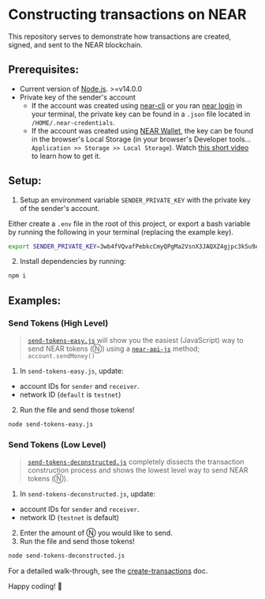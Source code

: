 Constructing transactions on NEAR
===

This repository serves to demonstrate how transactions are created, signed, and sent to the NEAR blockchain. 

## Prerequisites:

- Current version of [Node.js](https://nodejs.org/). >=v14.0.0
- Private key of the sender's account
  - If the account was created using [near-cli](https://docs.near.org/tools/near-cli) or you ran [near login](https://docs.near.org/tools/near-cli#for-accounts) in your terminal, the private key can be found in a `.json` file located in `/HOME/.near-credentials`.
  - If the account was created using [NEAR Wallet](https://wallet.testnet.near.org/), the key can be found in the browser's Local Storage (in your browser's Developer tools... `Application >> Storage >> Local Storage`). Watch [this short video](https://youtu.be/rw2Tdc-7ccM) to learn how to get it.

## Setup:

1) Setup an environment variable `SENDER_PRIVATE_KEY` with the private key of the sender's account.

Either create a `.env` file in the root of this project, or export a bash variable by running the following in your terminal (replacing the example key).

```bash
export SENDER_PRIVATE_KEY=3wb4fVQvafPebkcCmyQPgMa2VsnX3JAQXZ4gjpc3kSu9AbVtLpLZqEog4xTbJrJxG1Y88SkHpuJV58GmPRnPXMD
```

2) Install dependencies by running:
```bash
npm i
```

## Examples:

### Send Tokens (High Level)
>[`send-tokens-easy.js`](./send-tokens-easy.js) will show you the easiest (JavaScript) way to send NEAR tokens (Ⓝ) using a [`near-api-js`](https://github.com/near/near-api-js) method; `account.sendMoney()`

1) In `send-tokens-easy.js`, update:
  - account IDs for `sender` and `receiver`.
  - network ID (`default` is `testnet`)

2) Run the file and send those tokens!

```bash
node send-tokens-easy.js
```

### Send Tokens (Low Level)
>[`send-tokens-deconstructed.js`](./send-tokens-deconstructed.js) completely dissects the transaction construction process and shows the lowest level way to send NEAR tokens (Ⓝ).

1) In `send-tokens-deconstructed.js`, update:
  - account IDs for `sender` and `receiver`.
  - network ID (`testnet` is default)
2) Enter the amount of Ⓝ you would like to send.
3) Run the file and send those tokens!
  
```bash
node send-tokens-deconstructed.js
```

For a detailed walk-through, see the [create-transactions](https://docs.near.org/integrator/create-transactions) doc.

Happy coding! 🚀 
